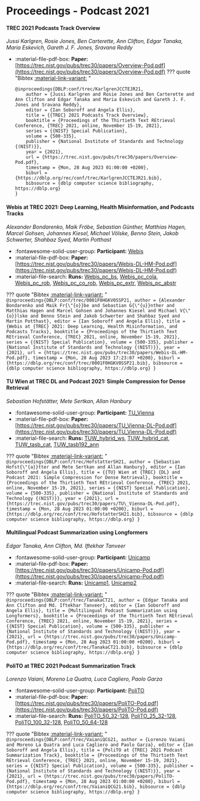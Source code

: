 # Proceedings - Podcast 2021 

#### TREC 2021 Podcasts Track Overview

_Jussi Karlgren, Rosie Jones, Ben Carterette, Ann Clifton, Edgar Tanaka, Maria Eskevich, Gareth J. F. Jones, Sravana Reddy_

- :material-file-pdf-box: **Paper:** [https://trec.nist.gov/pubs/trec30/papers/Overview-Pod.pdf](https://trec.nist.gov/pubs/trec30/papers/Overview-Pod.pdf)
??? quote "Bibtex [:material-link-variant:](https://dblp.org/rec/conf/trec/KarlgrenJCCTEJR21.bib) "
	```
	@inproceedings{DBLP:conf/trec/KarlgrenJCCTEJR21,
		author = {Jussi Karlgren and Rosie Jones and Ben Carterette and Ann Clifton and Edgar Tanaka and Maria Eskevich and Gareth J. F. Jones and Sravana Reddy},
		editor = {Ian Soboroff and Angela Ellis},
		title = {{TREC} 2021 Podcasts Track Overview},
		booktitle = {Proceedings of the Thirtieth Text REtrieval Conference, {TREC} 2021, online, November 15-19, 2021},
		series = {{NIST} Special Publication},
		volume = {500-335},
		publisher = {National Institute of Standards and Technology {(NIST)}},
		year = {2021},
		url = {https://trec.nist.gov/pubs/trec30/papers/Overview-Pod.pdf},
		timestamp = {Mon, 28 Aug 2023 01:00:00 +0200},
		biburl = {https://dblp.org/rec/conf/trec/KarlgrenJCCTEJR21.bib},
		bibsource = {dblp computer science bibliography, https://dblp.org}
	}
	```

#### Webis at TREC 2021: Deep Learning, Health Misinformation, and Podcasts  Tracks

_Alexander Bondarenko, Maik Fröbe, Sebastian Günther, Matthias Hagen, Marcel Gohsen, Johannes Kiesel, Michael Völske, Benno Stein, Jakob Schwerter, Shahbaz Syed, Martin Potthast_

- :fontawesome-solid-user-group: **Participant:** [Webis](./participants.md#webis)
- :material-file-pdf-box: **Paper:** [https://trec.nist.gov/pubs/trec30/papers/Webis-DL-HM-Pod.pdf](https://trec.nist.gov/pubs/trec30/papers/Webis-DL-HM-Pod.pdf)
- :material-file-search: **Runs:** [Webis_pc_bs](./runs.md#webis_pc_bs), [Webis_pc_cola](./runs.md#webis_pc_cola), [Webis_pc_rob](./runs.md#webis_pc_rob), [Webis_pc_co_rob](./runs.md#webis_pc_co_rob), [Webis_pc_extr](./runs.md#webis_pc_extr), [Webis_pc_abstr](./runs.md#webis_pc_abstr)

??? quote "Bibtex [:material-link-variant:](https://dblp.org/rec/conf/trec/0001F0HGKV0SSP21.bib) "
	```
	@inproceedings{DBLP:conf/trec/0001F0HGKV0SSP21,
		author = {Alexander Bondarenko and Maik Fr{\"{o}}be and Sebastian G{\"{u}}nther and Matthias Hagen and Marcel Gohsen and Johannes Kiesel and Michael V{\"{o}}lske and Benno Stein and Jakob Schwerter and Shahbaz Syed and Martin Potthast},
		editor = {Ian Soboroff and Angela Ellis},
		title = {Webis at {TREC} 2021: Deep Learning, Health Misinformation, and Podcasts Tracks},
		booktitle = {Proceedings of the Thirtieth Text REtrieval Conference, {TREC} 2021, online, November 15-19, 2021},
		series = {{NIST} Special Publication},
		volume = {500-335},
		publisher = {National Institute of Standards and Technology {(NIST)}},
		year = {2021},
		url = {https://trec.nist.gov/pubs/trec30/papers/Webis-DL-HM-Pod.pdf},
		timestamp = {Mon, 28 Aug 2023 17:23:07 +0200},
		biburl = {https://dblp.org/rec/conf/trec/0001F0HGKV0SSP21.bib},
		bibsource = {dblp computer science bibliography, https://dblp.org}
	}
	```

#### TU Wien at TREC DL and Podcast 2021: Simple Compression for  Dense Retrieval

_Sebastian Hofstätter, Mete Sertkan, Allan Hanbury_

- :fontawesome-solid-user-group: **Participant:** [TU_Vienna](./participants.md#tu_vienna)
- :material-file-pdf-box: **Paper:** [https://trec.nist.gov/pubs/trec30/papers/TU_Vienna-DL-Pod.pdf](https://trec.nist.gov/pubs/trec30/papers/TU_Vienna-DL-Pod.pdf)
- :material-file-search: **Runs:** [TUW_hybrid_ws](./runs.md#tuw_hybrid_ws), [TUW_hybrid_cat](./runs.md#tuw_hybrid_cat), [TUW_tasb_cat](./runs.md#tuw_tasb_cat), [TUW_tasb192_ann](./runs.md#tuw_tasb192_ann)

??? quote "Bibtex [:material-link-variant:](https://dblp.org/rec/conf/trec/HofstatterSH21.bib) "
	```
	@inproceedings{DBLP:conf/trec/HofstatterSH21,
		author = {Sebastian Hofst{\"{a}}tter and Mete Sertkan and Allan Hanbury},
		editor = {Ian Soboroff and Angela Ellis},
		title = {{TU} Wien at {TREC} {DL} and Podcast 2021: Simple Compression for Dense Retrieval},
		booktitle = {Proceedings of the Thirtieth Text REtrieval Conference, {TREC} 2021, online, November 15-19, 2021},
		series = {{NIST} Special Publication},
		volume = {500-335},
		publisher = {National Institute of Standards and Technology {(NIST)}},
		year = {2021},
		url = {https://trec.nist.gov/pubs/trec30/papers/TU\_Vienna-DL-Pod.pdf},
		timestamp = {Mon, 28 Aug 2023 01:00:00 +0200},
		biburl = {https://dblp.org/rec/conf/trec/HofstatterSH21.bib},
		bibsource = {dblp computer science bibliography, https://dblp.org}
	}
	```

#### Multilingual Podcast Summarization using Longformers

_Edgar Tanaka, Ann Clifton, Md. Iftekhar Tanveer_

- :fontawesome-solid-user-group: **Participant:** [Unicamp](./participants.md#unicamp)
- :material-file-pdf-box: **Paper:** [https://trec.nist.gov/pubs/trec30/papers/Unicamp-Pod.pdf](https://trec.nist.gov/pubs/trec30/papers/Unicamp-Pod.pdf)
- :material-file-search: **Runs:** [Unicamp1](./runs.md#unicamp1), [Unicamp2](./runs.md#unicamp2)

??? quote "Bibtex [:material-link-variant:](https://dblp.org/rec/conf/trec/TanakaCT21.bib) "
	```
	@inproceedings{DBLP:conf/trec/TanakaCT21,
		author = {Edgar Tanaka and Ann Clifton and Md. Iftekhar Tanveer},
		editor = {Ian Soboroff and Angela Ellis},
		title = {Multilingual Podcast Summarization using Longformers},
		booktitle = {Proceedings of the Thirtieth Text REtrieval Conference, {TREC} 2021, online, November 15-19, 2021},
		series = {{NIST} Special Publication},
		volume = {500-335},
		publisher = {National Institute of Standards and Technology {(NIST)}},
		year = {2021},
		url = {https://trec.nist.gov/pubs/trec30/papers/Unicamp-Pod.pdf},
		timestamp = {Mon, 28 Aug 2023 01:00:00 +0200},
		biburl = {https://dblp.org/rec/conf/trec/TanakaCT21.bib},
		bibsource = {dblp computer science bibliography, https://dblp.org}
	}
	```

#### PoliTO at TREC 2021 Podcast Summarization Track

_Lorenzo Vaiani, Moreno La Quatra, Luca Cagliero, Paolo Garza_

- :fontawesome-solid-user-group: **Participant:** [PoliTO](./participants.md#polito)
- :material-file-pdf-box: **Paper:** [https://trec.nist.gov/pubs/trec30/papers/PoliTO-Pod.pdf](https://trec.nist.gov/pubs/trec30/papers/PoliTO-Pod.pdf)
- :material-file-search: **Runs:** [PoliTO_50_32-128](./runs.md#polito_50_32-128), [PoliTO_25_32-128](./runs.md#polito_25_32-128), [PoliTO_100_32-128](./runs.md#polito_100_32-128), [PoliTO_50_64-128](./runs.md#polito_50_64-128)

??? quote "Bibtex [:material-link-variant:](https://dblp.org/rec/conf/trec/VaianiQCG21.bib) "
	```
	@inproceedings{DBLP:conf/trec/VaianiQCG21,
		author = {Lorenzo Vaiani and Moreno La Quatra and Luca Cagliero and Paolo Garza},
		editor = {Ian Soboroff and Angela Ellis},
		title = {PoliTO at {TREC} 2021 Podcast Summarization Track},
		booktitle = {Proceedings of the Thirtieth Text REtrieval Conference, {TREC} 2021, online, November 15-19, 2021},
		series = {{NIST} Special Publication},
		volume = {500-335},
		publisher = {National Institute of Standards and Technology {(NIST)}},
		year = {2021},
		url = {https://trec.nist.gov/pubs/trec30/papers/PoliTO-Pod.pdf},
		timestamp = {Mon, 28 Aug 2023 01:00:00 +0200},
		biburl = {https://dblp.org/rec/conf/trec/VaianiQCG21.bib},
		bibsource = {dblp computer science bibliography, https://dblp.org}
	}
	```

